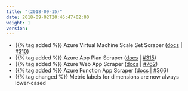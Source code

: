 ```yaml
---
title: "(2018-09-15)"
date: 2018-09-02T20:46:47+02:00
weight: 1
version:
---
```


- {{% tag added %}} Azure Virtual Machine Scale Set Scraper ([docs](https://promitor.io/configuration/v1.x/metrics/virtual-machine-scale-set) | [#310](https://github.com/tomkerkhove/promitor/issues/310))
- {{% tag added %}} Azure App Plan Scraper ([docs](https://promitor.io/configuration/v1.x/metrics/app-plan) | [#315](https://github.com/tomkerkhove/promitor/issues/315))
- {{% tag added %}} Azure Web App Scraper ([docs](https://promitor.io/configuration/v1.x/metrics/web-app) | [#762](https://github.com/tomkerkhove/promitor/issues/762))
- {{% tag added %}} Azure Function App Scraper ([docs](https://promitor.io/configuration/v1.x/metrics/function-app) | [#366](https://github.com/tomkerkhove/promitor/issues/366))
- {{% tag changed %}} Metric labels for dimensions are now always lower-cased
